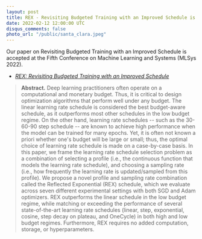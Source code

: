 ```yaml
---
layout: post
title: REX - Revisiting Budgeted Training with an Improved Schedule is accepted at MLSys 2022
date: 2022-02-12 12:00:00 UTC
disqus_comments: false
photo_url: "/public/santa_clara.jpeg"
---
```


Our paper on Revisiting Budgeted Training with an Improved Schedule is accepted at the Fifth Conference on Machine Learning and Systems (MLSys 2022).

- [*REX: Revisiting Budgeted Training with an Improved Schedule*](/pubs/Conferences/REX.pdf)

>**Abstract.** 
>Deep learning practitioners often operate on a computational and monetary budget. Thus, it is critical to design optimization algorithms that perform well under any budget. The linear learning rate schedule is considered the best budget-aware schedule, as it outperforms most other schedules in the low budget regime. On the other hand, learning rate schedules -- such as the 30-60-90 step schedule -- are known to achieve high performance when the model can be trained for many epochs. Yet, it is often not known a priori whether one's budget will be large or small; thus, the optimal choice of learning rate schedule is made on a case-by-case basis. In this paper, we frame the learning rate schedule selection problem as a combination of  selecting a profile (i.e., the continuous function that models the learning rate schedule), and  choosing a sampling rate (i.e., how frequently the learning rate is updated/sampled from this profile). We propose a novel profile and sampling rate combination called the Reflected Exponential (REX) schedule, which we evaluate across seven different experimental settings with both SGD and Adam optimizers. REX outperforms the linear schedule in the low budget regime, while matching or exceeding the performance of several state-of-the-art learning rate schedules (linear, step, exponential, cosine, step decay on plateau, and OneCycle) in both high and low budget regimes. Furthermore, REX requires no added computation, storage, or hyperparameters.
